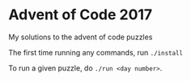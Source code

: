 # Advent of Code 2017

My solutions to the advent of code puzzles

The first time running any commands, run `./install`

To run a given puzzle, do `./run <day number>`.
